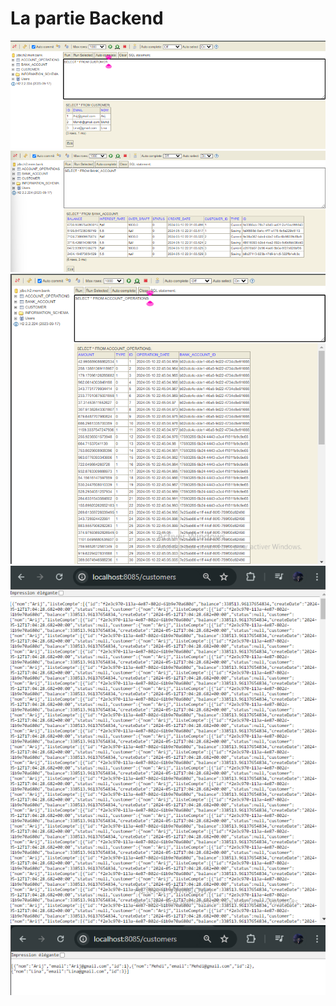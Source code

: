 <h1>La partie Backend</h1>


<img src="captures/img1.png">

<img src="captures/img2.png">

<img src="captures/img3.png">

<img src="captures/img4.png">

<img src="captures/img5.png">
